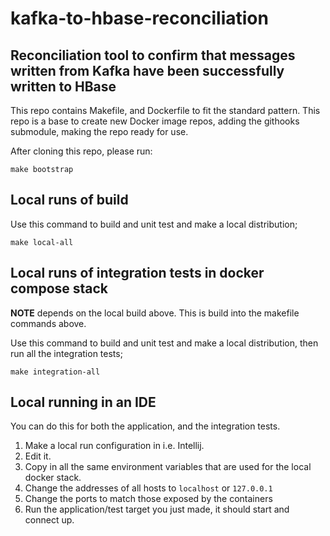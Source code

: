 # kafka-to-hbase-reconciliation

## Reconciliation tool to confirm that messages written from Kafka have been successfully written to HBase

This repo contains Makefile, and Dockerfile to fit the standard pattern.
This repo is a base to create new Docker image repos, adding the githooks submodule, making the repo ready for use.

After cloning this repo, please run:  
```
make bootstrap
```

## Local runs of build

Use this command to build and unit test and make a local distribution;
```
make local-all
```

## Local runs of integration tests in docker compose stack

**NOTE** depends on the local build above. This is build into the makefile commands above.

Use this command to build and unit test and make a local distribution, then run all the integration tests;
```
make integration-all
```

## Local running in an IDE

You can do this for both the application, and the integration tests.

1. Make a local run configuration in i.e. Intellij.
1. Edit it. 
1. Copy in all the same environment variables that are used for the local docker stack.
1. Change the addresses of all hosts to `localhost` or `127.0.0.1`
1. Change the ports to match those exposed by the containers
1. Run the application/test target you just made, it should start and connect up.
